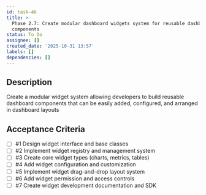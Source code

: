 ```yaml
---
id: task-46
title: >-
  Phase 2.7: Create modular dashboard widgets system for reusable dashboard
  components
status: To Do
assignee: []
created_date: '2025-10-31 13:57'
labels: []
dependencies: []
---
```


## Description

<!-- SECTION:DESCRIPTION:BEGIN -->
Create a modular widget system allowing developers to build reusable dashboard components that can be easily added, configured, and arranged in dashboard layouts
<!-- SECTION:DESCRIPTION:END -->

## Acceptance Criteria
<!-- AC:BEGIN -->
- [ ] #1 Design widget interface and base classes
- [ ] #2 Implement widget registry and management system
- [ ] #3 Create core widget types (charts, metrics, tables)
- [ ] #4 Add widget configuration and customization
- [ ] #5 Implement widget drag-and-drop layout system
- [ ] #6 Add widget permission and access controls
- [ ] #7 Create widget development documentation and SDK
<!-- AC:END -->
